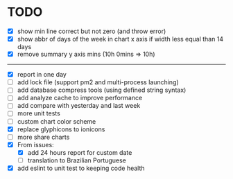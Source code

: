 # TODO

- [x] show min line correct but not zero (and throw error)
- [x] show abbr of days of the week in chart x axis if width less equal than 14 days
- [x] remove summary y axis mins (10h 0mins => 10h)

---

- [x] report in one day
- [ ] add lock file (support pm2 and multi-process launching)
- [ ] add database compress tools (using defined string syntax)
- [ ] add analyze cache to improve performance
- [ ] add compare with yesterday and last week
- [ ] more unit tests
- [ ] custom chart color scheme
- [x] replace glyphicons to ionicons
- [ ] more share charts
- [x] From issues:
	- [x] add 24 hours report for custom date
  - [ ] translation to Brazilian Portuguese
- [x] add eslint to unit test to keeping code health

